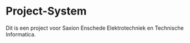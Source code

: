 # Project-System

Dit is een project voor Saxion Enschede Elektrotechniek en Technische Informatica.